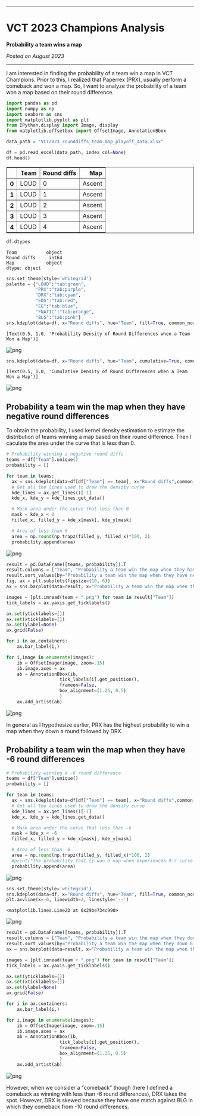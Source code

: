 <script type="text/x-mathjax-config">
    MathJax.Hub.Config({
        tex2jax: {
        skipTags: ['script', 'noscript', 'style', 'textarea', 'pre'],
        inlineMath: [['$','$']]
        }
    });
    </script>
      
<script type="text/javascript" async src="https://cdn.mathjax.org/mathjax/latest/MathJax.js?config=TeX-MML-AM_CHTML"> </script>

***

# VCT 2023 Champions Analysis

**Probability a team wins a map**

*Posted on August 2023*

***

I am interested in finding the probability of a team win a map in VCT Champions. Prior to this, I realized that Paperrex (PRX), usually perform a comeback and won a map. So, I want to analyze the probability of a team won a map based on their round difference.


```python
import pandas as pd
import numpy as np
import seaborn as sns
import matplotlib.pyplot as plt
from IPython.display import Image, display
from matplotlib.offsetbox import OffsetImage, AnnotationBbox
```


```python
data_path = "VCT2023_rounddiffs_team_map_playoff_data.xlsx"

df = pd.read_excel(data_path, index_col=None)
df.head()
```




<div>
<style scoped>
    .dataframe tbody tr th:only-of-type {
        vertical-align: middle;
    }

    .dataframe tbody tr th {
        vertical-align: top;
    }

    .dataframe thead th {
        text-align: right;
    }
</style>
<table border="1" class="dataframe">
  <thead>
    <tr style="text-align: right;">
      <th></th>
      <th>Team</th>
      <th>Round diffs</th>
      <th>Map</th>
    </tr>
  </thead>
  <tbody>
    <tr>
      <th>0</th>
      <td>LOUD</td>
      <td>0</td>
      <td>Ascent</td>
    </tr>
    <tr>
      <th>1</th>
      <td>LOUD</td>
      <td>1</td>
      <td>Ascent</td>
    </tr>
    <tr>
      <th>2</th>
      <td>LOUD</td>
      <td>2</td>
      <td>Ascent</td>
    </tr>
    <tr>
      <th>3</th>
      <td>LOUD</td>
      <td>3</td>
      <td>Ascent</td>
    </tr>
    <tr>
      <th>4</th>
      <td>LOUD</td>
      <td>4</td>
      <td>Ascent</td>
    </tr>
  </tbody>
</table>
</div>




```python
df.dtypes
```




    Team           object
    Round diffs     int64
    Map            object
    dtype: object




```python
sns.set_theme(style='whitegrid')
palette = {"LOUD":"tab:green",
           "PRX":"tab:purple",
           "DRX":"tab:cyan",
           "EDG":"tab:red",
           "EG":"tab:blue",
           "FNATIC":"tab:orange",
           "BLG":"tab:pink"}
sns.kdeplot(data=df, x="Round diffs", hue="Team", fill=True, common_norm=False, palette=palette).set(title="Probability Density of Round Differences when a Team Won a Map")
```




    [Text(0.5, 1.0, 'Probability Density of Round Differences when a Team Won a Map')]




    
![png](output_5_1.png)
    



```python
sns.kdeplot(data=df, x="Round diffs", hue="Team", cumulative=True, common_norm=False, palette=palette).set(title="Cumulative Density of Round Differences when a Team Won a Map")
```




    [Text(0.5, 1.0, 'Cumulative Density of Round Differences when a Team Won a Map')]




    
![png](output_6_1.png)
    


## Probability a team win the map when they have negative round differences

To obtain the probability, I used kernel density estimation to estimate the distribution of teams winning a map based on their round difference. Then I caculate the area under the curve that is less than 0.


```python
# Probability winning a negative round diffs
teams = df["Team"].unique()
probability = []

for team in teams:
  ax = sns.kdeplot(data=df[df["Team"] == team], x="Round diffs",common_norm=False, color="blue")
  # Get all the lines used to draw the density curve
  kde_lines = ax.get_lines()[-1]
  kde_x, kde_y = kde_lines.get_data()

  # Mask area under the curve that less than 0
  mask = kde_x < 0
  filled_x, filled_y = kde_x[mask], kde_y[mask]

  # Area of less than 0
  area = np.round(np.trapz(filled_y, filled_x)*100, 2)
  probability.append(area)
```


    
![png](output_9_0.png)
    



```python
result = pd.DataFrame([teams, probability]).T
result.columns = ["Team", "Probability a team win the map when they have negative round differences (in %)"]
result.sort_values(by="Probability a team win the map when they have negative round differences (in %)", ascending=False, inplace=True)
fig, ax = plt.subplots(figsize=(10, 6))
ax = sns.barplot(data=result, x="Probability a team win the map when they have negative round differences (in %)", y="Team", palette=palette)

images = [plt.imread(team + ".png") for team in result["Team"]]
tick_labels = ax.yaxis.get_ticklabels()

ax.set(yticklabels=[])
ax.set(xticklabels=[])
ax.set(ylabel=None)
ax.grid(False)

for i in ax.containers:
    ax.bar_label(i,)

for i,image in enumerate(images):
    ib = OffsetImage(image, zoom=.15)
    ib.image.axes = ax
    ab = AnnotationBbox(ib,
                    tick_labels[i].get_position(),
                    frameon=False,
                    box_alignment=(1.25, 0.5)
                    )
    ax.add_artist(ab)
```


    
![png](output_10_0.png)
    


In general as I hypothesize earlier, PRX has the highest probability to win a map when they down a round followed by DRX.

## Probability a team win the map when they have -6 round differences


```python
# Probability winning a -6 round difference
teams = df["Team"].unique()
probability = []

for team in teams:
  ax = sns.kdeplot(data=df[df["Team"] == team], x="Round diffs",common_norm=False, color="blue")
  # Get all the lines used to draw the density curve
  kde_lines = ax.get_lines()[-1]
  kde_x, kde_y = kde_lines.get_data()

  # Mask area under the curve that less than -6
  mask = kde_x < -6
  filled_x, filled_y = kde_x[mask], kde_y[mask]

  # Area of less than -6
  area = np.round(np.trapz(filled_y, filled_x)*100, 2)
  #print("The probability that {} won a map when experiences 9-3 curse is: {}%".format(team, area))
  probability.append(area)
```


    
![png](output_13_0.png)
    



```python
sns.set_theme(style='whitegrid')
sns.kdeplot(data=df, x="Round diffs", hue="Team", fill=True, common_norm=False, palette=palette).set(title="Probability Density of Round Differences when a Team Won a Map")
plt.axvline(x=-6, linewidth=2, linestyle='--')
```




    <matplotlib.lines.Line2D at 0x29be734c990>




    
![png](output_14_1.png)
    



```python
result = pd.DataFrame([teams, probability]).T
result.columns = ["Team", "Probability a team win the map when they down 6 rounds (in %)"]
result.sort_values(by="Probability a team win the map when they down 6 rounds (in %)", ascending=False, inplace=True)
ax = sns.barplot(data=result, x="Probability a team win the map when they down 6 rounds (in %)", y="Team", palette=palette)

images = [plt.imread(team + ".png") for team in result["Team"]]
tick_labels = ax.yaxis.get_ticklabels()

ax.set(yticklabels=[])
ax.set(xticklabels=[])
ax.set(ylabel=None)
ax.grid(False)

for i in ax.containers:
    ax.bar_label(i,)

for i,image in enumerate(images):
    ib = OffsetImage(image, zoom=.15)
    ib.image.axes = ax
    ab = AnnotationBbox(ib,
                    tick_labels[i].get_position(),
                    frameon=False,
                    box_alignment=(1.25, 0.5)
                    )
    ax.add_artist(ab)
```


    
![png](output_15_0.png)
    


However, when we consider a "comeback" though (here I defined a comeback as winning with less than -6 round differences), DRX takes the spot. However, DRX is skewed because they have one match against BLG in which they comeback from -10 round differences.
